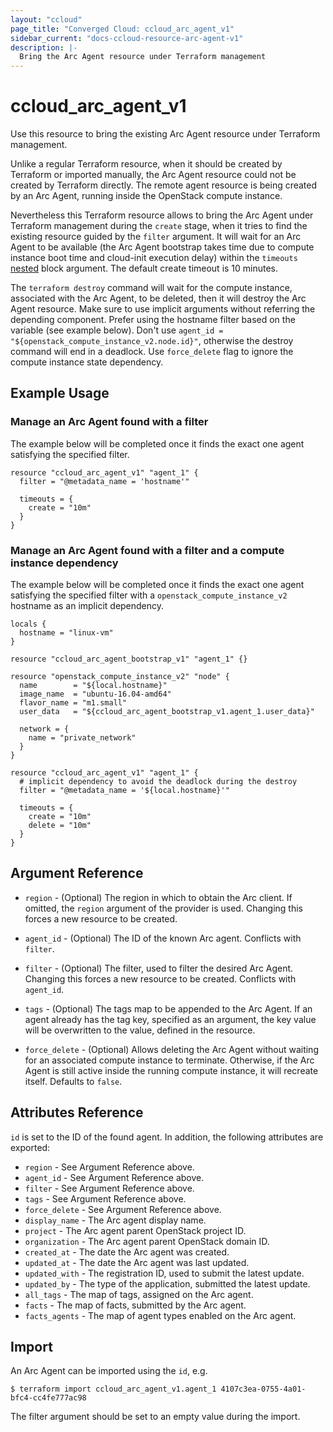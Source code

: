 ```yaml
---
layout: "ccloud"
page_title: "Converged Cloud: ccloud_arc_agent_v1"
sidebar_current: "docs-ccloud-resource-arc-agent-v1"
description: |-
  Bring the Arc Agent resource under Terraform management
---
```


# ccloud\_arc\_agent\_v1

Use this resource to bring the existing Arc Agent resource under Terraform
management.

Unlike a regular Terraform resource, when it should be created by Terraform or
imported manually, the Arc Agent resource could not be created by Terraform
directly. The remote agent resource is being created by an Arc Agent, running
inside the OpenStack compute instance.

Nevertheless this Terraform resource allows to bring the Arc Agent under
Terraform management during the `create` stage, when it tries to find the
existing resource guided by the `filter` argument. It will wait for an Arc Agent
to be available (the Arc Agent bootstrap takes time due to compute instance boot
time and cloud-init execution delay) within the `timeouts`
[nested](/docs/configuration/resources.html#operation-timeouts) block argument.
The default create timeout is 10 minutes.

The `terraform destroy` command will wait for the compute instance, associated
with the Arc Agent, to be deleted, then it will destroy the Arc Agent resource.
Make sure to use implicit arguments without referring the depending component.
Prefer using the hostname filter based on the variable (see example below).
Don't use `agent_id = "${openstack_compute_instance_v2.node.id}"`, otherwise
the destroy command will end in a deadlock. Use `force_delete` flag to ignore
the compute instance state dependency.

## Example Usage

### Manage an Arc Agent found with a filter

The example below will be completed once it finds the exact one agent
satisfying the specified filter.

```hcl
resource "ccloud_arc_agent_v1" "agent_1" {
  filter = "@metadata_name = 'hostname'"

  timeouts = {
    create = "10m"
  }
}
```

### Manage an Arc Agent found with a filter and a compute instance dependency

The example below will be completed once it finds the exact one agent
satisfying the specified filter with a `openstack_compute_instance_v2` hostname
as an implicit dependency.

```hcl
locals {
  hostname = "linux-vm"
}

resource "ccloud_arc_agent_bootstrap_v1" "agent_1" {}

resource "openstack_compute_instance_v2" "node" {
  name        = "${local.hostname}"
  image_name  = "ubuntu-16.04-amd64"
  flavor_name = "m1.small"
  user_data   = "${ccloud_arc_agent_bootstrap_v1.agent_1.user_data}"

  network = {
    name = "private_network"
  }
}

resource "ccloud_arc_agent_v1" "agent_1" {
  # implicit dependency to avoid the deadlock during the destroy
  filter = "@metadata_name = '${local.hostname}'"

  timeouts = {
    create = "10m"
    delete = "10m"
  }
}
```

## Argument Reference

* `region` - (Optional) The region in which to obtain the Arc client. If
  omitted, the `region` argument of the provider is used. Changing this forces
  a new resource to be created.

* `agent_id` - (Optional) The ID of the known Arc agent. Conflicts with
  `filter`.

* `filter` - (Optional) The filter, used to filter the desired Arc Agent.
  Changing this forces a new resource to be created. Conflicts with `agent_id`.

* `tags` - (Optional) The tags map to be appended to the Arc Agent. If an agent
  already has the tag key, specified as an argument, the key value will be
  overwritten to the value, defined in the resource.

* `force_delete` - (Optional) Allows deleting the Arc Agent without waiting for
  an associated compute instance to terminate. Otherwise, if the Arc Agent is
  still active inside the running compute instance, it will recreate itself.
  Defaults to `false`.

## Attributes Reference

`id` is set to the ID of the found agent. In addition, the following attributes
are exported:

* `region` - See Argument Reference above.
* `agent_id` - See Argument Reference above.
* `filter` - See Argument Reference above.
* `tags` - See Argument Reference above.
* `force_delete` - See Argument Reference above.
* `display_name` - The Arc agent display name.
* `project` - The Arc agent parent OpenStack project ID.
* `organization` - The Arc agent parent OpenStack domain ID.
* `created_at` - The date the Arc agent was created.
* `updated_at` - The date the Arc agent was last updated.
* `updated_with` - The registration ID, used to submit the latest update.
* `updated_by` - The type of the application, submitted the latest update.
* `all_tags` - The map of tags, assigned on the Arc agent.
* `facts` - The map of facts, submitted by the Arc agent.
* `facts_agents` - The map of agent types enabled on the Arc agent.

## Import

An Arc Agent can be imported using the `id`, e.g.

```
$ terraform import ccloud_arc_agent_v1.agent_1 4107c3ea-0755-4a01-bfc4-cc4fe777ac98
```

The filter argument should be set to an empty value during the import.

